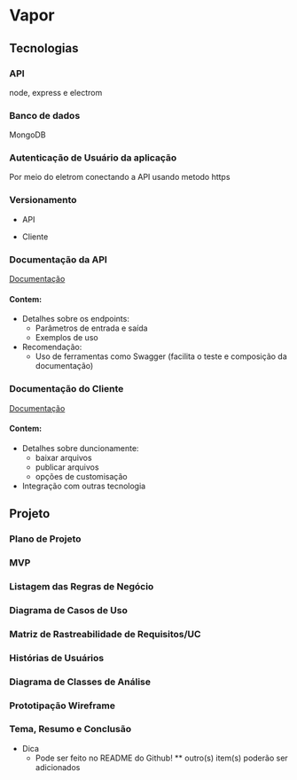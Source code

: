 # Vapor

## Tecnologias

### API

node, express e electrom

### Banco de dados

MongoDB

### Autenticação de Usuário da aplicação

Por meio do eletrom conectando a API usando metodo https

### Versionamento

- API
    <!--TODO -->

- Cliente
    <!--TODO -->

### Documentação da API

[Documentação](DocumentacaoAPI.md)

#### Contem:

- Detalhes sobre os endpoints:
  - Parâmetros de entrada e saída
  - Exemplos de uso
- Recomendação:
  - Uso de ferramentas como Swagger (facilita o teste e composição da documentação)

### Documentação do Cliente

[Documentação](DocumentacaoCliente.md)
#### Contem:

- Detalhes sobre duncionamente:
  - baixar arquivos
  - publicar arquivos
  - opções de customisação
- Integração com outras tecnologia

## Projeto

### Plano de Projeto

<!--TODO -->

### MVP

<!--TODO -->

### Listagem das Regras de Negócio

<!--TODO -->

### Diagrama de Casos de Uso

<!--TODO -->

### Matriz de Rastreabilidade de Requisitos/UC

<!--TODO -->

### Histórias de Usuários

<!--TODO -->

### Diagrama de Classes de Análise

<!--TODO -->

### Prototipação Wireframe

<!--TODO -->

### Tema, Resumo e Conclusão

- Dica
  - Pode ser feito no README do Github!
** outro(s) item(s) poderão ser adicionados

<!--TODO -->
